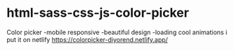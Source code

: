 # html-sass-css-js-color-picker
Color picker
-mobile responsive
-beautiful design
-loading cool animations
i put it on netlify
https://colorpicker-diyorend.netlify.app/
